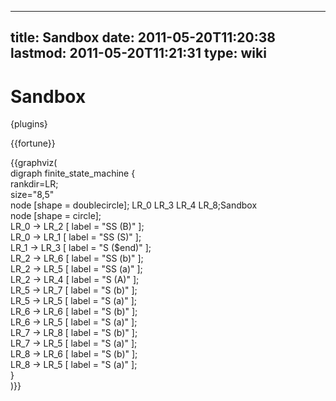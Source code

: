 
---
title: Sandbox
date: 2011-05-20T11:20:38
lastmod: 2011-05-20T11:21:31
type: wiki
---
Sandbox
=======

{plugins}

{{fortune}}

{{graphviz(\
digraph finite\_state\_machine {\
rankdir=LR;\
size="8,5"\
node \[shape = doublecircle\]; LR\_0 LR\_3 LR\_4 LR\_8;Sandbox\
node \[shape = circle\];\
LR\_0 -&gt; LR\_2 \[ label = "SS (B)" \];\
LR\_0 -&gt; LR\_1 \[ label = "SS (S)" \];\
LR\_1 -&gt; LR\_3 \[ label = "S (\$end)" \];\
LR\_2 -&gt; LR\_6 \[ label = "SS (b)" \];\
LR\_2 -&gt; LR\_5 \[ label = "SS (a)" \];\
LR\_2 -&gt; LR\_4 \[ label = "S (A)" \];\
LR\_5 -&gt; LR\_7 \[ label = "S (b)" \];\
LR\_5 -&gt; LR\_5 \[ label = "S (a)" \];\
LR\_6 -&gt; LR\_6 \[ label = "S (b)" \];\
LR\_6 -&gt; LR\_5 \[ label = "S (a)" \];\
LR\_7 -&gt; LR\_8 \[ label = "S (b)" \];\
LR\_7 -&gt; LR\_5 \[ label = "S (a)" \];\
LR\_8 -&gt; LR\_6 \[ label = "S (b)" \];\
LR\_8 -&gt; LR\_5 \[ label = "S (a)" \];\
}\
)}}
